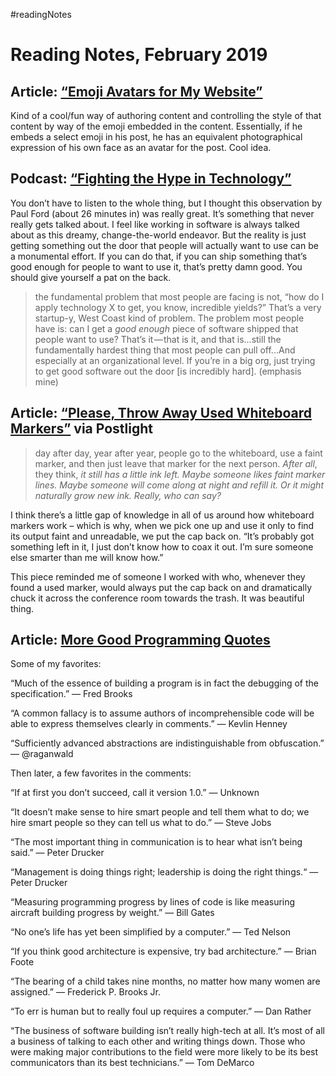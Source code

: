 #readingNotes

# Reading Notes, February 2019

## Article: [“Emoji Avatars for My Website”](https://aaronparecki.com/2019/02/25/9/emoji)

Kind of a cool/fun way of authoring content and controlling the style of that content by way of the emoji embedded in the content. Essentially, if he embeds a select emoji in his post, he has an equivalent photographical expression of  his own face as an avatar for the post. Cool idea.

## Podcast: [“Fighting the Hype in Technology”](https://postlight.com/trackchanges/podcast/fighting-the-hype)

You don’t have to listen to the whole thing, but I thought this observation by Paul Ford (about 26 minutes in) was really great. It’s something that never really gets talked about. I feel like working in software is always talked about as this dreamy, change-the-world endeavor. But the reality is just getting something out the door that people will actually want to use can be a monumental effort. If you can do that, if you can ship something that’s good enough for people to want to use it, that’s pretty damn good. You should give yourself a pat on the back.

> the fundamental problem that most people are facing is not, “how do I apply technology X to get, you know, incredible yields?” That’s a very startup-y, West Coast kind of problem. The problem most people have is: can I get a *good enough* piece of software shipped that people want to use?  That’s it — that is it, and that is...still the fundamentally hardest thing that most people can pull off...And especially at an organizational level. If you’re in a big org, just trying to get good software out the door [is incredibly hard]. (emphasis mine)

## Article: [“Please, Throw Away Used Whiteboard Markers”](https://postlight.com/trackchanges/please-throw-away-used-whiteboard-markers) via Postlight

> day after day, year after year, people go to the whiteboard, use a faint marker, and then just leave that marker for the next person. _After all_, they think, _it still has a little ink left. Maybe someone likes faint marker lines. Maybe someone will come along at night and refill it. Or it might naturally grow new ink. Really, who can say?_

I think there’s a little gap of knowledge in all of us around how whiteboard markers work – which is why, when we pick one up and use it only to find its output faint and unreadable, we put the cap back on. “It’s probably got something left in it, I just don’t know how to coax it out. I’m sure someone else smarter than me will know how.”

This piece reminded me of someone I worked with who, whenever they found a used marker, would always put the cap back on and dramatically chuck it across the conference room towards the trash. It was beautiful thing.

## Article: [More Good Programming Quotes](https://henrikwarne.com/2016/04/17/more-good-programming-quotes/)

Some of my favorites:

“Much of the essence of building a program is in fact the debugging of the specification.” — Fred Brooks

“A common fallacy is to assume authors of incomprehensible code will be able to express themselves clearly in comments.” — Kevlin Henney

“Sufficiently advanced abstractions are indistinguishable from obfuscation.” — @raganwald

Then later, a few favorites in the comments:

“If at first you don’t succeed, call it version 1.0.” — Unknown

“It doesn’t make sense to hire smart people and tell them what to do; we hire smart people so they can tell us what to do.” — Steve Jobs

“The most important thing in communication is to hear what isn’t being said.” — Peter Drucker

“Management is doing things right; leadership is doing the right things.“ — Peter Drucker

“Measuring programming progress by lines of code is like measuring aircraft building progress by weight.” — Bill Gates

“No one’s life has yet been simplified by a computer.” — Ted Nelson

“If you think good architecture is expensive, try bad architecture.” — Brian Foote

“The bearing of a child takes nine months, no matter how many women are assigned.”  — Frederick P. Brooks Jr.

“To err is human but to really foul up requires a computer.” — Dan Rather

“The business of software building isn’t really high-tech at all. It’s most of all a business of talking to each other and writing things down. Those who were making major contributions to the field were more likely to be its best communicators than its best technicians.” — Tom DeMarco
